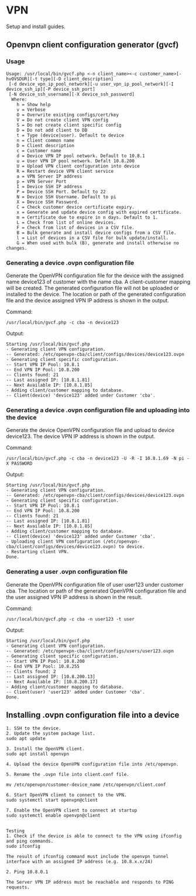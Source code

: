 # VPN
Setup and install guides.

## Openvpn client configuration generator (gvcf)
### Usage
```
Usage: /usr/local/bin/gvcf.php <-n client_name><-c customer_name>[-hvOVSDUR][-t type][-D client_description]
 [-d device_vpn_ip_pool_network][-u user_vpn_ip_pool_network][-I device_ssh_ip][-P device_ssh_port]
 [-N device_ssh_username][-X device_ssh_password]
  Where:
    h = Show help
    v = Verbose
    O = Overwrite existing configs/cert/key
    V = Do not create client VPN config
    S = Do not create client specific config
    D = Do not add client to DB
    t = Type (device|user). Default to device
    n = Client common name
    D = Client description
    c = Customer name
    d = Device VPN IP pool network. Default to 10.8.1
    u = User VPN IP pool network. Defalt 10.8.200
    U = Upload VPN client configuration into device
    R = Restart device VPN client service
    a = VPN Server IP address
    p = VPN Server Port
    I = Device SSH IP address
    P = Device SSH Port. Default to 22
    N = Device SSH Username. Default to pi
    X = Device SSH Password.
    C = Check customer device certificate expiry.
    x = Generate and update device config with expired certificate.
    m = Certificate due to expire in n days. Default to 1.
    L = Check from list of online devices.
    F = Check from list of devices in a CSV file.
    B = Bulk generate and install device configs from a CSV file.
    l = List of devices in a CSV file for bulk update/install.
    G = When used with bulk (B), generate and install otherwise no changes.
```
### Generating a device .ovpn configuration file
Generate the OpenVPN configuration file for the device with the assigned name device123 of customer with the name cba. A client-customer mapping will be created. The generated configuration file will not be uploaded or installed to the device. The location or path of the generated configuration file and the device assigned VPN IP address is shown in the output.

Command:
```
/usr/local/bin/gvcf.php -c cba -n device123
```

Output:
```
Starting /usr/local/bin/gvcf.php
- Generating client VPN configuration.
-- Generated: /etc/openvpn-cba/client/configs/devices/device123.ovpn
- Generating client specific configuration.
-- Start VPN IP Pool: 10.8.1
-- End VPN IP Pool: 10.8.200
-- Clients found: 21
-- Last assigned IP: [10.8.1.81]
-- Next Available IP: [10.8.1.85]
- Adding client/customer mapping to database.
-- Client(device) 'device123' added under Customer 'cba'.
```
### Generating a device .ovpn configuration file and uploading into the device
Generate the device OpenVPN configuration file and upload to device device123. The device VPN IP address is shown in the output.

Command:
```
/usr/local/bin/gvcf.php -c cba -n device123 -U -R -I 10.8.1.69 -N pi -X PASSWORD
```
Output:
```
Starting /usr/local/bin/gvcf.php
- Generating client VPN configuration.
-- Generated: /etc/openvpn-cba/client/configs/devices/device123.ovpn
- Generating client specific configuration.
-- Start VPN IP Pool: 10.8.1
-- End VPN IP Pool: 10.8.200
-- Clients found: 21
-- Last assigned IP: [10.8.1.81]
-- Next Available IP: [10.8.1.85]
- Adding client/customer mapping to database.
-- Client(device) 'device123' added under Customer 'cba'.
- Uploading client VPN configuration (/etc/openvpn-cba/client/configs/devices/device123.ovpn) to device.
- Restarting client VPN.
Done.
```

### Generating a user .ovpn configuration file
Generate the OpenVPN configuration file of user user123 under customer cba. The location or path of the generated OpenVPN configuration file and the user assigned VPN IP address is shown in the result.

Command:
```
/usr/local/bin/gvcf.php -c cba -n user123 -t user
```
Output:
```
Starting /usr/local/bin/gvcf.php
- Generating client VPN configuration.
-- Generated: /etc/openvpn-cba/client/configs/users/user123.ovpn
- Generating client specific configuration.
-- Start VPN IP Pool: 10.8.200
-- End VPN IP Pool: 10.8.255
-- Clients found: 2
-- Last assigned IP: [10.8.200.13]
-- Next Available IP: [10.8.200.17]
- Adding client/customer mapping to database.
-- Client(user) 'user123' added under Customer 'cba'.
Done.
```

## Installing .ovpn configuration file into a device

```
1. SSH to the device.
2. Update the system package list.
sudo apt update

3. Install the OpenVPN client.
sudo apt install openvpn

4. Upload the device OpenVPN configuration file into /etc/openvpn.

5. Rename the .ovpn file into client.conf file.

mv /etc/openvpn/customer-device_name /etc/openvpn/client.conf

6. Start OpenVPN client to connect to the VPN.
sudo systemctl start openvpn@client

7. Enable the OpenVPN client to connect at startup
sudo systemctl enable openvpn@client


Testing
1. Check if the device is able to connect to the VPN using ifconfig and ping commands.
sudo ifconfig

The result of ifconfig command must include the openvpn tunnel interface with an assigned IP address (e.g. 10.8.x.x/24)

2. Ping 10.8.0.1

The Server VPN IP address must be reachable and responds to PING requests.
```
